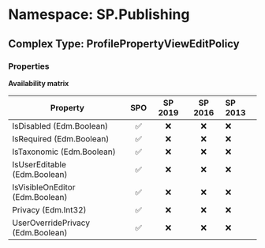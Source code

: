 # Namespace: SP.Publishing

## Complex Type: ProfilePropertyViewEditPolicy

### Properties

**Availability matrix**

Property | SPO | SP 2019 | SP 2016 | SP 2013
----------|:---:|:-------:|:-------:|:-------
IsDisabled (Edm.Boolean) | ✅ | ❌ | ❌ | ❌
IsRequired (Edm.Boolean) | ✅ | ❌ | ❌ | ❌
IsTaxonomic (Edm.Boolean) | ✅ | ❌ | ❌ | ❌
IsUserEditable (Edm.Boolean) | ✅ | ❌ | ❌ | ❌
IsVisibleOnEditor (Edm.Boolean) | ✅ | ❌ | ❌ | ❌
Privacy (Edm.Int32) | ✅ | ❌ | ❌ | ❌
UserOverridePrivacy (Edm.Boolean) | ✅ | ❌ | ❌ | ❌